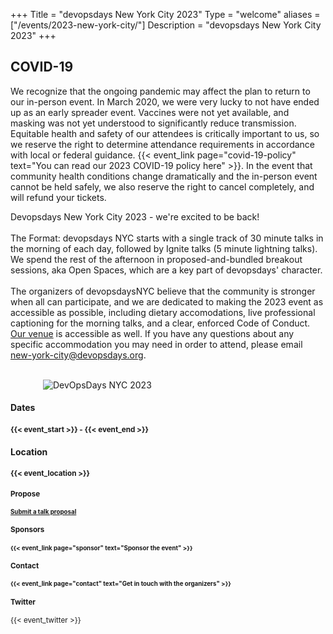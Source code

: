 +++
Title = "devopsdays New York City 2023"
Type = "welcome"
aliases = ["/events/2023-new-york-city/"]
Description = "devopsdays New York City 2023"
+++

<div class = "row">
  <div class = "col-md-6 push-md-6">
   <div class="row">
    <div class="alert alert-info" role="alert">
       <h2>COVID-19</h2>
       <p>We recognize that the ongoing pandemic may affect the plan to return to our in-person event. In March 2020, we were very lucky to not have ended up as an early spreader event. Vaccines were not yet available, and masking was not yet understood to significantly reduce transmission. Equitable health and safety of our attendees is critically important to us, so we reserve the right to determine attendance requirements in accordance with local or federal guidance. {{< event_link page="covid-19-policy" text="You can read our 2023 COVID-19 policy here" >}}. In the event that community health conditions change dramatically and the in-person event cannot be held safely, we also reserve the right to cancel completely, and will refund your tickets.</p>
    </div>
 </div>


Devopsdays New York City 2023 - we're excited to be back! 
<br><br>
The Format: devopsdays NYC starts with a single track of 30 minute talks in the morning of each day, followed by Ignite talks (5 minute lightning talks). We spend the rest of the afternoon in proposed-and-bundled breakout sessions, aka Open Spaces, which are a key part of devopsdays' character. 
<br><br>
The organizers of devopsdaysNYC believe that the community is stronger when all can participate, and we are dedicated to making the 2023 event as accessible as possible, including dietary accomodations, live professional captioning for the morning talks, and a clear, enforced Code of Conduct. [Our venue](../location) is accessible as well.  If you have any questions about any specific accommodation you may need in order to attend, please email new-york-city@devopsdays.org.
<br><br>

<div class="row">
  <div class="col-lg-5 my-4">
    <img alt="DevOpsDays NYC 2023" src="/events/2023-new-york-city/logo-square.jpg" style="display: block; margin: auto; max-width: 400px">
  </div>
  <div class="col-lg-7 my-4">
    <div class = "row">
      <div class = "col-md-1 mx-5 px-0">
        <h4 class="my-3"><strong>Dates</strong></h4>
      </div>
      <div class = "col-md-9">
        <h4 class="my-3"><small>{{< event_start >}} - {{< event_end >}}</small></h4>
      </div>
    </div>
    <!-- <div class = "row">
      <div class = "col-md-1 mx-5 px-0">
        <h4 class="my-3"><strong>Program</strong></h4>
      </div>
      <div class = "col-md-9">
        <h4 class="my-3"><small>View the {{< event_link page="program" text="Event Schedule." >}}</small></h4>
      </div>
    </div> -->
    <!-- <div class = "row">
      <div class = "col-md-1 mx-5 px-0">
        <h4 class="my-3"><strong>Open Space</strong></h4>
      </div>
      <div class = "col-md-9">
        <h4 class="my-3"><small>View the open space schedule <a href="" target="_blank">here</a></small></h4>
      </div>
    </div> -->
    <div class = "row">
      <div class = "col-md-1 mx-5 px-0">
        <h4 class="my-3"><strong>Location</strong></h4>
      </div>
      <div class = "col-md-9">
        <h4 class="my-3"><small>{{< event_location >}}
      </div>
    </div>
    <!-- <div class = "row">
      <div class = "col-md-1 mx-5 px-0">
        <h4 class="my-3"><strong>Register</strong></h4>
      </div>
      <div class = "col-md-9">
        <h4 class="my-3"><small>{{< event_link page="registration" text="Tickets are on sale now!" >}}</small></h4>
      </div>
    </div> -->
    <div class = "row">
      <div class = "col-md-1 mx-5 px-0">
        <h4 class="my-3"><strong>Propose</strong></h4>
      </div>
      <div class = "col-md-9">
        <h4 class="my-3"><small><a href="https://sessionize.com/devopsdays-new-york-city-2023" target="_blank">Submit a talk proposal</a></small></h4>
      </div>
    </div>
    <div class = "row">
      <div class = "col-md-1 mx-5 px-0">
        <h4 class="my-3"><strong>Sponsors</strong></h4>
      </div>
      <div class = "col-md-9">
        <h4 class="my-3"><small>{{< event_link page="sponsor" text="Sponsor the event" >}}</small></h4>
      </div>
    </div>
    <div class = "row">
      <div class = "col-md-1 mx-5 px-0">
        <h4 class="my-3"><strong>Contact</strong></h4>
      </div>
      <div class = "col-md-9">
        <h4 class="my-3"><small>{{< event_link page="contact" text="Get in touch with the organizers" >}}</small></h4>
      </div>
    </div>
    <!-- <div class = "row">
      <div class = "col-md-1 mx-5 px-0">
        <h4 class="my-3"><strong>Slack</strong></h4>
      </div>
      <div class = "col-md-9">
        <h4 class="my-3"><small> Join the <a href="https://launchpass.com/nycdevops" target="_blank">NYC Devops Slack Workspace</a></small></h4>
      </div>
    </div> -->
    <div class = "row">
      <div class = "col-md-1 mx-5 px-0">
        <h4 class="my-3"><strong>Twitter</strong></h4>
      </div>
      <div class = "col-md-3">
        <div class="my-3">{{< event_twitter >}}</div>
      </div>
      <!-- <div class = "col-md-3">
        <div class="my-3"><a href="https://twitter.com/intent/tweet?button_hashtag=devopsdaysnyc&ref_src=twsrc%5Etfw" class="twitter-hashtag-button" data-show-count="false">Tweet #devopsdaysnyc</a><script async src="https://platform.twitter.com/widgets.js" charset="utf-8"></script></div>
      </div> -->
    </div>
  </div>
</div>
